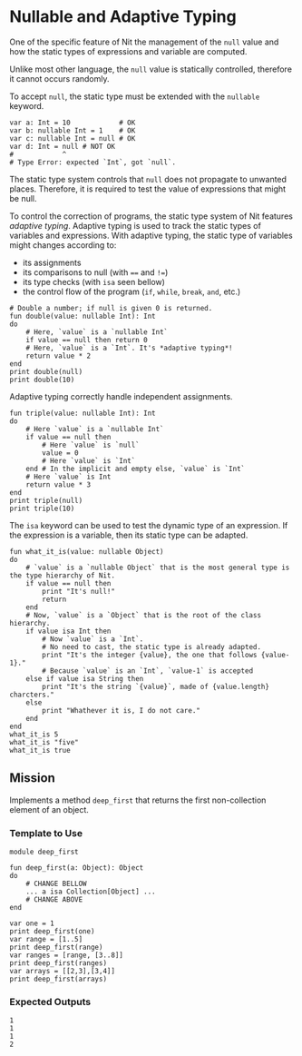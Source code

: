 # Nullable and Adaptive Typing

One of the specific feature of Nit the management of the `null` value and how the static types of expressions and variable are computed.

Unlike most other language, the `null` value is statically controlled, therefore it cannot occurs randomly.

To accept `null`, the static type must be extended with the `nullable` keyword.

~~~nit
var a: Int = 10            # OK
var b: nullable Int = 1    # OK
var c: nullable Int = null # OK
var d: Int = null # NOT OK
#            ^
# Type Error: expected `Int`, got `null`.
~~~

The static type system controls that `null` does not propagate to unwanted places.
Therefore, it is required to test the value of expressions that might be null.

To control the correction of programs, the static type system of Nit features *adaptive typing*.
Adaptive typing is used to track the static types of variables and expressions.
With adaptive typing, the static type of variables might changes according to:

* its assignments
* its comparisons to null (with `==` and `!=`)
* its type checks (with `isa` seen bellow)
* the control flow of the program (`if`, `while`, `break`, `and`, etc.)

~~~nit
# Double a number; if null is given 0 is returned.
fun double(value: nullable Int): Int
do
	# Here, `value` is a `nullable Int`
	if value == null then return 0
	# Here, `value` is a `Int`. It's *adaptive typing*!
	return value * 2
end
print double(null)
print double(10)
~~~

Adaptive typing correctly handle independent assignments.

~~~nit
fun triple(value: nullable Int): Int
do
	# Here `value` is a `nullable Int`
	if value == null then
		# Here `value` is `null`
		value = 0
		# Here `value` is `Int`
	end # In the implicit and empty else, `value` is `Int`
	# Here `value` is Int
	return value * 3
end
print triple(null)
print triple(10)
~~~


The `isa` keyword can be used to test the dynamic type of an expression.
If the expression is a variable, then its static type can be adapted.

~~~nit
fun what_it_is(value: nullable Object)
do
	# `value` is a `nullable Object` that is the most general type is the type hierarchy of Nit.
	if value == null then
		print "It's null!"
		return
	end
	# Now, `value` is a `Object` that is the root of the class hierarchy.
	if value isa Int then
		# Now `value` is a `Int`.
		# No need to cast, the static type is already adapted.
		print "It's the integer {value}, the one that follows {value-1}."
		# Because `value` is an `Int`, `value-1` is accepted
	else if value isa String then
		print "It's the string `{value}`, made of {value.length} charcters."
	else
		print "Whathever it is, I do not care."
	end
end
what_it_is 5
what_it_is "five"
what_it_is true
~~~

## Mission

Implements a method `deep_first` that returns the first non-collection element of an object.

### Template to Use

~~~nit
module deep_first

fun deep_first(a: Object): Object
do
	# CHANGE BELLOW
	... a isa Collection[Object] ...
	# CHANGE ABOVE
end

var one = 1
print deep_first(one)
var range = [1..5]
print deep_first(range)
var ranges = [range, [3..8]]
print deep_first(ranges)
var arrays = [[2,3],[3,4]]
print deep_first(arrays)
~~~

### Expected Outputs

~~~
1
1
1
2
~~~
